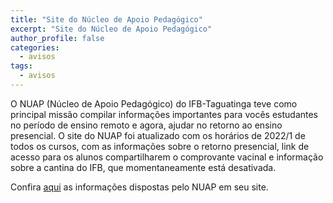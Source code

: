 ```yaml
---
title: "Site do Núcleo de Apoio Pedagógico"
excerpt: "Site do Núcleo de Apoio Pedagógico"
author_profile: false
categories:
  - avisos
tags:
  - avisos
---
```

O NUAP (Núcleo de Apoio Pedagógico) do IFB-Taguatinga teve como principal missão compilar informações importantes para vocês estudantes no período de ensino remoto e agora, ajudar no retorno ao ensino presencial. O site do NUAP foi atualizado com os horários de 2022/1 de todos os cursos, com as informações sobre o retorno presencial, link de acesso para os alunos compartilharem o comprovante vacinal e informação sobre a cantina do IFB, que momentaneamente está desativada.

Confira [aqui](https://sites.google.com/etfbsb.edu.br/ifb-campustaguatinga) as informações dispostas pelo NUAP em seu site.